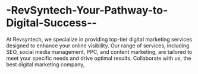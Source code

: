 # -RevSyntech-Your-Pathway-to-Digital-Success--
At Revsyntech, we specialize in providing top-tier digital marketing services designed to enhance your online visibility. Our range of services, including SEO, social media management, PPC, and content marketing, are tailored to meet your specific needs and drive optimal results. Collaborate with us, the best digital marketing company, 
